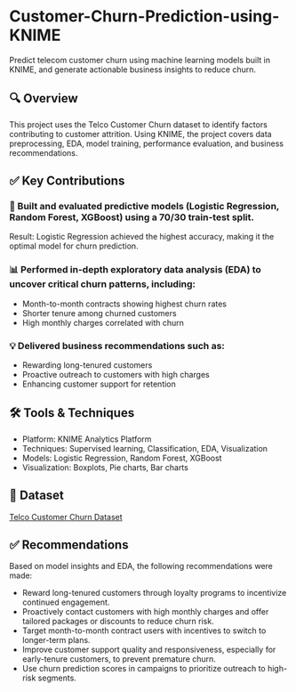 # Customer-Churn-Prediction-using-KNIME
<p>Predict telecom customer churn using machine learning models built in KNIME, and generate actionable business insights to reduce churn.</p>

## 🔍 Overview
<p>This project uses the Telco Customer Churn dataset to identify factors contributing to customer attrition. Using KNIME, the project covers data preprocessing, EDA, model training, performance evaluation, and business recommendations.</p>

## ✅ Key Contributions

### 🧠 Built and evaluated predictive models (Logistic Regression, Random Forest, XGBoost) using a 70/30 train-test split.
Result: Logistic Regression achieved the highest accuracy, making it the optimal model for churn prediction.

### 📊 Performed in-depth exploratory data analysis (EDA) to uncover critical churn patterns, including:
<ul>
  <li>Month-to-month contracts showing highest churn rates</li>
  <li>Shorter tenure among churned customers</li>
  <li>High monthly charges correlated with churn</li>
</ul>

### 💡 Delivered business recommendations such as:
<ul>
  <li>Rewarding long-tenured customers</li>
  <li>Proactive outreach to customers with high charges</li>
  <li>Enhancing customer support for retention</li>
</ul>

## 🛠️ Tools & Techniques
<ul>
  <li>Platform: KNIME Analytics Platform</li>
  <li>Techniques: Supervised learning, Classification, EDA, Visualization</li>
  <li>Models: Logistic Regression, Random Forest, XGBoost</li>
  <li>Visualization: Boxplots, Pie charts, Bar charts</li>
</ul>

## 📎 Dataset
<a href="https://github.com/Divya295-hub/Customer-Churn-Prediction-using-KNIME/blob/main/Telco_Customer_Churn.xlsx">Telco Customer Churn Dataset</a>

## ✅ Recommendations
<p>
  Based on model insights and EDA, the following recommendations were made:<br>
<ul>
  <li>Reward long-tenured customers through loyalty programs to incentivize continued engagement.</li>
  <li>Proactively contact customers with high monthly charges and offer tailored packages or discounts to reduce churn risk.</li>
  <li>Target month-to-month contract users with incentives to switch to longer-term plans.</li>
  <li>Improve customer support quality and responsiveness, especially for early-tenure customers, to prevent premature churn.</li>
  <li>Use churn prediction scores in campaigns to prioritize outreach to high-risk segments.</li>
</ul>
</p>
